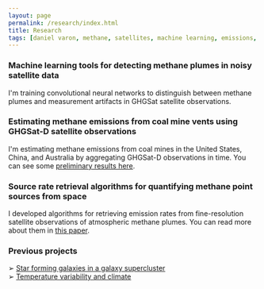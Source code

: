 ```yaml
---
layout: page
permalink: /research/index.html
title: Research
tags: [daniel varon, methane, satellites, machine learning, emissions, research]
---
```


### Machine learning tools for detecting methane plumes in noisy satellite data

I'm training convolutional neural networks to distinguish between methane plumes and measurement artifacts in GHGSat satellite observations.

<!-- ![thumb3](https://github.com/ardwwa/ardwwa.github.io/blob/master/images/thumb3_projects.png =250x)-->
<!-- <figure><center><img src="/images/thumb3_projects.png" width="300" /></center></figure>-->


### Estimating methane emissions from coal mine vents using GHGSat-D satellite observations

I'm estimating methane emissions from coal mines in the United States, China, and Australia by aggregating GHGSat-D observations in time. You can see some [preliminary results here](https://www.ghgsat.com/data-products-analytics/analytics/).


### Source rate retrieval algorithms for quantifying methane point sources from space

I developed algorithms for retrieving emission rates from fine-resolution satellite observations of atmospheric methane plumes. You can read more about them in [this paper](https://doi.org/10.5194/amt-11-5673-2018).


### Previous projects

&#10146; [Star forming galaxies in a galaxy supercluster](http://www.varon.org/research/astro/)<br>
&#10146; [Temperature variability and climate](http://www.varon.org/research/climate/)

<!--
I'm interested in what satellite remote sensing can teach us about planetary atmospheres. 

This topic is on the interface between astrophysics and atmospheric science, the fields of my previous research. In the simplest terms, I am fascinated by the idea that we can learn new (and obscure!) things about a planet, just by looking at it from space.

Satellite instruments have the unique ability to characterize entire planetary atmospheres in a matter of hours or days. As a result, they grant access to an abundance of information about the Earth and other planets that would otherwise be out of reach to us---but only if they can be reliably interpreted. Fortunately (or unfortunately, depending on how you look at it) the scientific value of satellite data is often mostly limited by our powers of interpretation, and there is still a great deal of progress to be made in this regard. 

Interpreting satellite data is an inverse problem; you start with some measurements of a system and attempt to deduce what the state of the system must have been for you to have made those measurements. Often the problem is under-determined; there may not be a unique state that produces your measurements. However, as outlined in Clive D. Rodgers' textbook [<em>Inverse Methods for Atmospheric Sounding</em>](https://books.google.com/books/about/Inverse_Methods_for_Atmospheric_Sounding.html?id=dW-0QgAACAAJ&redir_esc=y), it is possible to determine the most likely state of the system via Bayesian minimization of a cost function. 

When the system under scrutiny is an atmosphere and the measurements come from a satellite, there are two inverse problems that are of special interest to me. The first is the problem of inferring the global distribution of a trace gas from the satellite spectra, in which case the goal is to determine the concentrations of the gas at different locations around the planet, given some knowledge of how light interacts with chemicals in the atmosphere. The second is the problem of constraining emissions of the trace gas, given the map of concentrations produced in the first problem and a chemical transport model. I plan to explore both of these problems in depth during my PhD.
-->